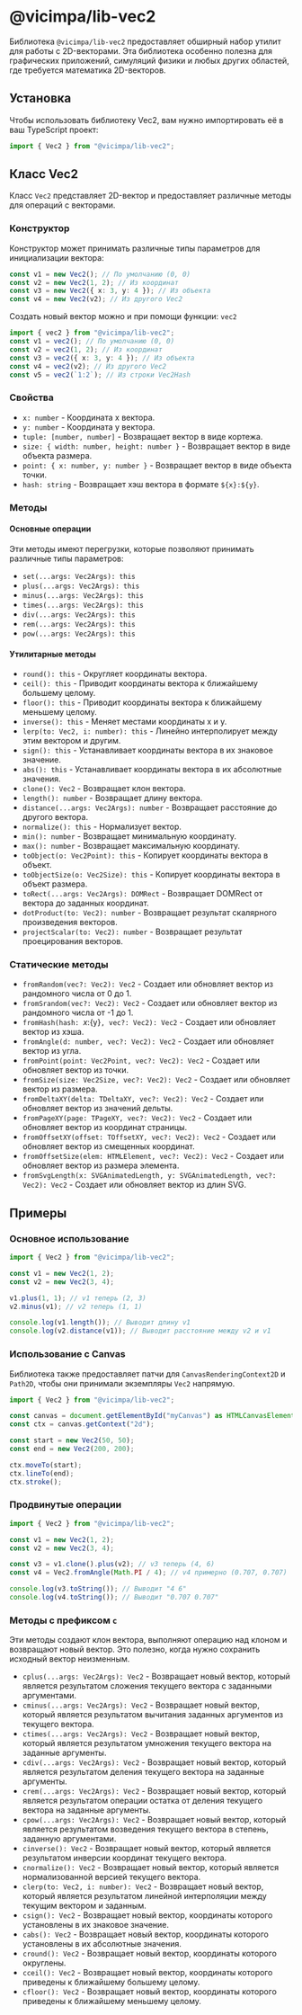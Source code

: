 # @vicimpa/lib-vec2

Библиотека `@vicimpa/lib-vec2` предоставляет обширный набор утилит для работы с 2D-векторами. Эта библиотека особенно полезна для графических приложений, симуляций физики и любых других областей, где требуется математика 2D-векторов.

## Установка

Чтобы использовать библиотеку Vec2, вам нужно импортировать её в ваш TypeScript проект:

```ts
import { Vec2 } from "@vicimpa/lib-vec2";
```

## Класс Vec2

Класс `Vec2` представляет 2D-вектор и предоставляет различные методы для операций с векторами.

### Конструктор

Конструктор может принимать различные типы параметров для инициализации вектора:

```ts
const v1 = new Vec2(); // По умолчанию (0, 0)
const v2 = new Vec2(1, 2); // Из координат
const v3 = new Vec2({ x: 3, y: 4 }); // Из объекта
const v4 = new Vec2(v2); // Из другого Vec2
```

Создать новый вектор можно и при помощи функции: `vec2`
```ts
import { vec2 } from "@vicimpa/lib-vec2";
const v1 = vec2(); // По умолчанию (0, 0)
const v2 = vec2(1, 2); // Из координат
const v3 = vec2({ x: 3, y: 4 }); // Из объекта
const v4 = vec2(v2); // Из другого Vec2
const v5 = vec2(`1:2`); // Из строки Vec2Hash
```

### Свойства

- `x: number` - Координата x вектора.
- `y: number` - Координата y вектора.
- `tuple: [number, number]` - Возвращает вектор в виде кортежа.
- `size: { width: number, height: number }` - Возвращает вектор в виде объекта размера.
- `point: { x: number, y: number }` - Возвращает вектор в виде объекта точки.
- `hash: string` - Возвращает хэш вектора в формате `${x}:${y}`.

### Методы

#### Основные операции

Эти методы имеют перегрузки, которые позволяют принимать различные типы параметров:

- `set(...args: Vec2Args): this`
- `plus(...args: Vec2Args): this`
- `minus(...args: Vec2Args): this`
- `times(...args: Vec2Args): this`
- `div(...args: Vec2Args): this`
- `rem(...args: Vec2Args): this`
- `pow(...args: Vec2Args): this`

#### Утилитарные методы

- `round(): this` - Округляет координаты вектора.
- `ceil(): this` - Приводит координаты вектора к ближайшему большему целому.
- `floor(): this` - Приводит координаты вектора к ближайшему меньшему целому.
- `inverse(): this` - Меняет местами координаты x и y.
- `lerp(to: Vec2, i: number): this` - Линейно интерполирует между этим вектором и другим.
- `sign(): this` - Устанавливает координаты вектора в их знаковое значение.
- `abs(): this` - Устанавливает координаты вектора в их абсолютные значения.
- `clone(): Vec2` - Возвращает клон вектора.
- `length(): number` - Возвращает длину вектора.
- `distance(...args: Vec2Args): number` - Возвращает расстояние до другого вектора.
- `normalize(): this` - Нормализует вектор.
- `min(): number` - Возвращает минимальную координату.
- `max(): number` - Возвращает максимальную координату.
- `toObject(o: Vec2Point): this` - Копирует координаты вектора в объект.
- `toObjectSize(o: Vec2Size): this` - Копирует координаты вектора в объект размера.
- `toRect(...args: Vec2Args): DOMRect` - Возвращает DOMRect от вектора до заданных координат.
- `dotProduct(to: Vec2): number` - Возвращает результат скалярного произведения векторов.
- `projectScalar(to: Vec2): number` - Возвращает результат проецирования векторов.

### Статические методы

- `fromRandom(vec?: Vec2): Vec2` - Создает или обновляет вектор из рандомного числа от 0 до 1.
- `fromSrandom(vec?: Vec2): Vec2` - Создает или обновляет вектор из рандомного числа от -1 до 1.
- `fromHash(hash: `${x}:${y}`, vec?: Vec2): Vec2` - Создает или обновляет вектор из хэша.
- `fromAngle(d: number, vec?: Vec2): Vec2` - Создает или обновляет вектор из угла.
- `fromPoint(point: Vec2Point, vec?: Vec2): Vec2` - Создает или обновляет вектор из точки.
- `fromSize(size: Vec2Size, vec?: Vec2): Vec2` - Создает или обновляет вектор из размера.
- `fromDeltaXY(delta: TDeltaXY, vec?: Vec2): Vec2` - Создает или обновляет вектор из значений дельты.
- `fromPageXY(page: TPageXY, vec?: Vec2): Vec2` - Создает или обновляет вектор из координат страницы.
- `fromOffsetXY(offset: TOffsetXY, vec?: Vec2): Vec2` - Создает или обновляет вектор из смещенных координат.
- `fromOffsetSize(elem: HTMLElement, vec?: Vec2): Vec2` - Создает или обновляет вектор из размера элемента.
- `fromSvgLength(x: SVGAnimatedLength, y: SVGAnimatedLength, vec?: Vec2): Vec2` - Создает или обновляет вектор из длин SVG.

## Примеры

### Основное использование

```ts
import { Vec2 } from "@vicimpa/lib-vec2";

const v1 = new Vec2(1, 2);
const v2 = new Vec2(3, 4);

v1.plus(1, 1); // v1 теперь (2, 3)
v2.minus(v1); // v2 теперь (1, 1)

console.log(v1.length()); // Выводит длину v1
console.log(v2.distance(v1)); // Выводит расстояние между v2 и v1
```

### Использование с Canvas

Библиотека также предоставляет патчи для `CanvasRenderingContext2D` и `Path2D`, чтобы они принимали экземпляры `Vec2` напрямую.

```ts
import { Vec2 } from "@vicimpa/lib-vec2";

const canvas = document.getElementById("myCanvas") as HTMLCanvasElement;
const ctx = canvas.getContext("2d");

const start = new Vec2(50, 50);
const end = new Vec2(200, 200);

ctx.moveTo(start);
ctx.lineTo(end);
ctx.stroke();
```

### Продвинутые операции

```ts
import { Vec2 } from "@vicimpa/lib-vec2";

const v1 = new Vec2(1, 2);
const v2 = new Vec2(3, 4);

const v3 = v1.clone().plus(v2); // v3 теперь (4, 6)
const v4 = Vec2.fromAngle(Math.PI / 4); // v4 примерно (0.707, 0.707)

console.log(v3.toString()); // Выводит "4 6"
console.log(v4.toString()); // Выводит "0.707 0.707"
```

### Методы с префиксом `c`

Эти методы создают клон вектора, выполняют операцию над клоном и возвращают новый вектор. Это полезно, когда нужно сохранить исходный вектор неизменным.

- `cplus(...args: Vec2Args): Vec2` - Возвращает новый вектор, который является результатом сложения текущего вектора с заданными аргументами.
- `cminus(...args: Vec2Args): Vec2` - Возвращает новый вектор, который является результатом вычитания заданных аргументов из текущего вектора.
- `ctimes(...args: Vec2Args): Vec2` - Возвращает новый вектор, который является результатом умножения текущего вектора на заданные аргументы.
- `cdiv(...args: Vec2Args): Vec2` - Возвращает новый вектор, который является результатом деления текущего вектора на заданные аргументы.
- `crem(...args: Vec2Args): Vec2` - Возвращает новый вектор, который является результатом операции остатка от деления текущего вектора на заданные аргументы.
- `cpow(...args: Vec2Args): Vec2` - Возвращает новый вектор, который является результатом возведения текущего вектора в степень, заданную аргументами.
- `cinverse(): Vec2` - Возвращает новый вектор, который является результатом инверсии координат текущего вектора.
- `cnormalize(): Vec2` - Возвращает новый вектор, который является нормализованной версией текущего вектора.
- `clerp(to: Vec2, i: number): Vec2` - Возвращает новый вектор, который является результатом линейной интерполяции между текущим вектором и заданным.
- `csign(): Vec2` - Возвращает новый вектор, координаты которого установлены в их знаковое значение.
- `cabs(): Vec2` - Возвращает новый вектор, координаты которого установлены в их абсолютные значения.
- `cround(): Vec2` - Возвращает новый вектор, координаты которого округлены.
- `cceil(): Vec2` - Возвращает новый вектор, координаты которого приведены к ближайшему большему целому.
- `cfloor(): Vec2` - Возвращает новый вектор, координаты которого приведены к ближайшему меньшему целому.